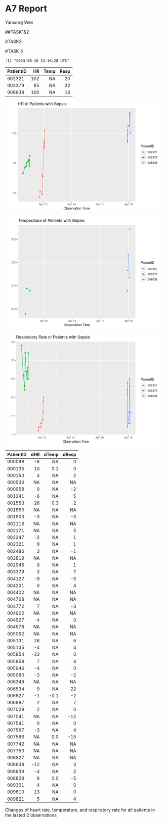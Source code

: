 # A7 Report
Yansong Wen

\##TASK1&2

\#TASK3

\#TASK 4

    [1] "2023-08-10 23:16:28 UTC"

| PatientID |  HR | Temp | Resp |
|:----------|----:|-----:|-----:|
| 002321    | 102 |   NA |   20 |
| 003379    |  85 |   NA |   32 |
| 008638    | 100 |   NA |   16 |

![](README_files/figure-commonmark/unnamed-chunk-4-1.png)

![](README_files/figure-commonmark/unnamed-chunk-4-2.png)

![](README_files/figure-commonmark/unnamed-chunk-4-3.png)

| PatientID | dHR | dTemp | dResp |
|:----------|----:|------:|------:|
| 000098    |  -8 |    NA |     0 |
| 000135    |  10 |   0.1 |     0 |
| 000150    |   4 |    NA |     2 |
| 000536    |  NA |    NA |    NA |
| 000958    |   0 |    NA |    -2 |
| 001241    |  -6 |    NA |     5 |
| 001553    | -26 |   0.3 |    -2 |
| 001850    |  NA |    NA |    NA |
| 001903    |  -3 |    NA |    -3 |
| 002116    |  NA |    NA |    NA |
| 002171    |  NA |    NA |     5 |
| 002247    |  -2 |    NA |     1 |
| 002321    |   9 |    NA |     1 |
| 002480    |   3 |    NA |    -1 |
| 002819    |  NA |    NA |    NA |
| 002945    |   0 |    NA |     1 |
| 003379    |   3 |    NA |     7 |
| 004127    |  -9 |    NA |    -5 |
| 004201    |   0 |    NA |     4 |
| 004402    |  NA |    NA |    NA |
| 004768    |  NA |    NA |    NA |
| 004772    |   7 |    NA |    -3 |
| 004902    |  NA |    NA |    NA |
| 004927    |  -4 |    NA |     0 |
| 004978    |  NA |    NA |    NA |
| 005062    |  NA |    NA |    NA |
| 005131    |  26 |    NA |     6 |
| 005135    |  -4 |    NA |     4 |
| 005854    | -23 |    NA |     0 |
| 005858    |   7 |    NA |     4 |
| 005946    |  -4 |    NA |     0 |
| 005980    |  -3 |    NA |    -2 |
| 006349    |  NA |    NA |    NA |
| 006534    |   9 |    NA |    22 |
| 006827    |  -1 |  -0.1 |    -2 |
| 006987    |   2 |    NA |     7 |
| 007029    |   2 |    NA |     0 |
| 007041    |  NA |    NA |   -12 |
| 007541    |   0 |    NA |     0 |
| 007567    |  -3 |    NA |     4 |
| 007586    |  NA |   0.0 |   -15 |
| 007742    |  NA |    NA |    NA |
| 007753    |  NA |    NA |    NA |
| 008527    |  NA |    NA |    NA |
| 008638    | -12 |    NA |     3 |
| 008639    |  -4 |    NA |     2 |
| 008828    |   6 |   0.0 |    -5 |
| 009301    |   4 |    NA |     0 |
| 009610    |  13 |    NA |     0 |
| 009821    |   5 |    NA |    -4 |

Changes of heart rate, temperature, and respiratory rate for all
patients in the lasted 2 observations
